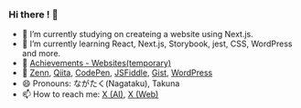 ### Hi there ! 🐸

- 🔭 I’m currently studying on createing a website using Next.js.
- 🌱 I’m currently learning React, Next.js, Storybook, jest, CSS, WordPress and more.
- 📒 [Achievements - Websites(temporary)](https://nagai-shouten.com)
- 🔗 [Zenn](https://zenn.dev/takna), [Qiita](https://qiita.com/oreo3), [CodePen](https://codepen.io/oreo3), [JSFiddle](https://jsfiddle.net/user/takna/fiddles/), [Gist](https://gist.github.com/takunagai), [WordPress](https://profiles.wordpress.org/takna/)
- 😄 Pronouns: ながたく(Nagataku), Takuna
- 📫 How to reach me: [X (AI)](https://x.com/nagataku_ai), [X (Web)](https://x.com/nagai_shouten)
